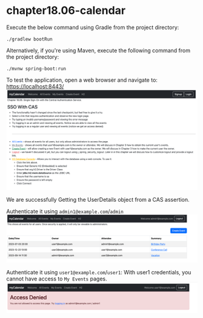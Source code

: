 # chapter18.06-calendar #

Execute the below command using Gradle from the project directory:

```shell
./gradlew bootRun
```

Alternatively, if you're using Maven, execute the following command from the project directory:

```shell
./mvnw spring-boot:run
```

To test the application, open a web browser and navigate to:
[https://localhost:8443/](https://localhost:8443/)
![img.png](docs/img.png)

We are successfully Getting the UserDetails object from a CAS assertion.

Authenticate it using `admin1@example.com`/`admin`
![img.png](docs/img_1.png)

Authenticate it using `user1@example.com`/`user1`:
With user1 credentials, you cannot have access to `My Events`  pages.
![img.png](docs/img_2.png)



